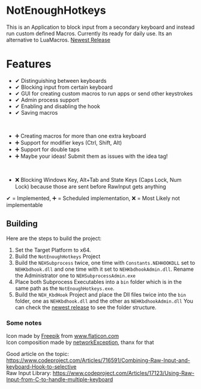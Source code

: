 # NotEnoughHotkeys
This is an Application to block input from a secondary keyboard and instead run custom defined Macros. Currently its ready for daily use. Its an alternative to LuaMacros. [Newest Release](https://github.com/VollRahm/NotEnoughHotkeys/releases/latest)

# Features
* ✔ Distinguishing between keyboards
* ✔ Blocking input from certain keyboard
* ✔ GUI for creating custom macros to run apps or send other keystrokes
* ✔ Admin process support
* ✔ Enabling and disabling the hook
* ✔ Saving macros  
</br>

* ➕ Creating macros for more than one extra keyboard
* ➕ Support for modifier keys (Ctrl, Shift, Alt)
* ➕ Support for double taps
* ➕ Maybe your ideas! Submit them as issues with the idea tag!  
</br>

* ❌ Blocking Windows Key, Alt+Tab and State Keys (Caps Lock, Num Lock) because those are sent before RawInput gets anything

✔ = Implemented, ➕ = Scheduled implementation, ❌ = Most Likely not implementable

## Building
Here are the steps to build the project:
1. Set the Target Platform to x64.
2. Build the `NotEnoughHotkeys` Project
3. Build the `NEHSubprocess` twice, one time with `Constants.NEHHOOKDLL` set to `NEHKbdhook.dll` and one time with it set to `NEHKbdhookAdmin.dll`. Rename the Administrator one to `NEHSubprocessAdmin.exe`
4. Place both Subprocess Executables into a `bin` folder which is in the same path as the `NotEnoughHotkeys.exe`.
5. Build the `NEH_KbdHook` Project and place the Dll files twice into the `bin` folder, one as `NEHKbdhook.dll` and the other as `NEHKbdhookAdmin.dll`
You can check the [newest release](https://github.com/VollRahm/NotEnoughHotkeys/releases/latest) to see the folder structure.

### Some notes
Icon made by [Freepik](https://www.flaticon.com/authors/freepik) from www.flaticon.com </br>
Icon composition made by [networkException](https://github.com/networkException), thanx for that

Good article on the topic: https://www.codeproject.com/Articles/716591/Combining-Raw-Input-and-keyboard-Hook-to-selective </br>
Raw Input Library: https://www.codeproject.com/Articles/17123/Using-Raw-Input-from-C-to-handle-multiple-keyboard
